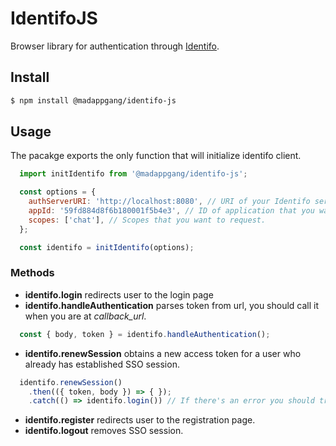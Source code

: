# IdentifoJS
Browser library for authentication through [Identifo](https://github.com/madappGang/identifo).

## Install
```bash
$ npm install @madappgang/identifo-js
```

## Usage

The pacakge exports the only function that will initialize identifo client.
```javascript
  import initIdentifo from '@madappgang/identifo-js';

  const options = {
    authServerURI: 'http://localhost:8080', // URI of your Identifo server.
    appId: '59fd884d8f6b180001f5b4e3', // ID of application that you want to get access to.
    scopes: ['chat'], // Scopes that you want to request.
  };

  const identifo = initIdentifo(options);
```

### Methods

- **identifo.login** redirects user to the login page
- **identifo.handleAuthentication** parses token from url, you should call it when you are at *callback_url*.
```javascript
  const { body, token } = identifo.handleAuthentication();
```

- **identifo.renewSession** obtains a new access token for a user who already has established SSO session.

```javascript
  identifo.renewSession()
    .then(({ token, body }) => { });
    .catch(() => identifo.login()) // If there's an error you should try to login, probably user hasn't established SSO session.
```
- **identifo.register** redirects user to the registration page.
- **identifo.logout** removes SSO session.